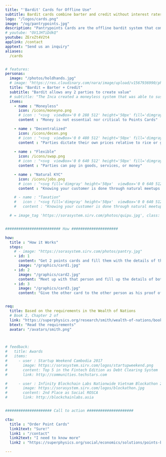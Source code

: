 ```yaml
---
title: "'Bardit' Cards for Offline Use"
subtitle: Bardit cards combine barter and credit without interest rates 
logo: "/logos/cards.png"
image: "/og/pantrypoints.jpg"
description: "Pantrypoints Cards are the offline bardit system that combines barter and credit"
# youtube: "OV1JHTiDdkQ"
youtube: ZErxZt4V2t4
applink: /contact
apptext: "Send us an inquiry"
aliases:
  /cards


# features:
personas:
  image: "/photos/holdhands.jpg" 
  # image: "https://res.cloudinary.com/nara/image/upload/v1567936990/photos/incacroplowres.jpg" 
  title: "Bardit = Barter + Credit"
  subtitle: "Bardit allows any 2 parties to create value"
  # subtitle: "The Inca created a moneyless system that was able to sustain their empire"
  items:
    - name : "Moneyless"
      icon: /icons/moneyno.png
      # icon : "<svg  viewBox='0 0 288 512' height='50px' fill='dimgray'><path d='M209.2 233.4l-108-31.6C88.7 198.2 80 186.5 80 173.5c0-16.3 13.2-29.5 29.5-29.5h66.3c12.2 0 24.2 3.7 34.2 10.5 6.1 4.1 14.3 3.1 19.5-2l34.8-34c7.1-6.9 6.1-18.4-1.8-24.5C238 74.8 207.4 64.1 176 64V16c0-8.8-7.2-16-16-16h-32c-8.8 0-16 7.2-16 16v48h-2.5C45.8 64-5.4 118.7.5 183.6c4.2 46.1 39.4 83.6 83.8 96.6l102.5 30c12.5 3.7 21.2 15.3 21.2 28.3 0 16.3-13.2 29.5-29.5 29.5h-66.3C100 368 88 364.3 78 357.5c-6.1-4.1-14.3-3.1-19.5 2l-34.8 34c-7.1 6.9-6.1 18.4 1.8 24.5 24.5 19.2 55.1 29.9 86.5 30v48c0 8.8 7.2 16 16 16h32c8.8 0 16-7.2 16-16v-48.2c46.6-.9 90.3-28.6 105.7-72.7 21.5-61.6-14.6-124.8-72.5-141.7z'/></svg>"
      content : "Money is not essential nor critical to Points Cards"

    - name : "Decentralized"
      icon: /icons/decen.png    
      # icon : "<svg  viewBox='0 0 480 512' height='50px' fill='dimgray'><path d='M471.99 334.43L336.06 256l135.93-78.43c7.66-4.42 10.28-14.2 5.86-21.86l-32.02-55.43c-4.42-7.65-14.21-10.28-21.87-5.86l-135.93 78.43V16c0-8.84-7.17-16-16.01-16h-64.04c-8.84 0-16.01 7.16-16.01 16v156.86L56.04 94.43c-7.66-4.42-17.45-1.79-21.87 5.86L2.15 155.71c-4.42 7.65-1.8 17.44 5.86 21.86L143.94 256 8.01 334.43c-7.66 4.42-10.28 14.21-5.86 21.86l32.02 55.43c4.42 7.65 14.21 10.27 21.87 5.86l135.93-78.43V496c0 8.84 7.17 16 16.01 16h64.04c8.84 0 16.01-7.16 16.01-16V339.14l135.93 78.43c7.66 4.42 17.45 1.8 21.87-5.86l32.02-55.43c4.42-7.65 1.8-17.43-5.86-21.85z'/></svg>"
      content : "Parties dictate their own prices relative to rice or grains"
      
    - name : "Flexible"
      icon: /icons/swap.png
      # icon : "<svg  viewBox='0 0 640 512' height='50px' fill='dimgray'><path d='M368 32h-96c-17.67 0-32 14.33-32 32v96c0 17.67 14.33 32 32 32h96c17.67 0 32-14.33 32-32V64c0-17.67-14.33-32-32-32zM208 88h-84.75C113.75 64.56 90.84 48 64 48 28.66 48 0 76.65 0 112s28.66 64 64 64c26.84 0 49.75-16.56 59.25-40h79.73c-55.37 32.52-95.86 87.32-109.54 152h49.4c11.3-41.61 36.77-77.21 71.04-101.56-3.7-8.08-5.88-16.99-5.88-26.44V88zm-48 232H64c-17.67 0-32 14.33-32 32v96c0 17.67 14.33 32 32 32h96c17.67 0 32-14.33 32-32v-96c0-17.67-14.33-32-32-32zM576 48c-26.84 0-49.75 16.56-59.25 40H432v72c0 9.45-2.19 18.36-5.88 26.44 34.27 24.35 59.74 59.95 71.04 101.56h49.4c-13.68-64.68-54.17-119.48-109.54-152h79.73c9.5 23.44 32.41 40 59.25 40 35.34 0 64-28.65 64-64s-28.66-64-64-64zm0 272h-96c-17.67 0-32 14.33-32 32v96c0 17.67 14.33 32 32 32h96c17.67 0 32-14.33 32-32v-96c0-17.67-14.33-32-32-32z'/></svg>"
      content : "Parties can pay in goods, services, or money"

    - name : "Natural KYC"
      icon: /icons/jobs.png
      # icon : "<svg fill='dimgray' height='50px'  viewBox='0 0 640 512'><path d='M224 256A128 128 0 1 0 96 128a128 128 0 0 0 128 128zm96 64a63.08 63.08 0 0 1 8.1-30.5c-4.8-.5-9.5-1.5-14.5-1.5h-16.7a174.08 174.08 0 0 1-145.8 0h-16.7A134.43 134.43 0 0 0 0 422.4V464a48 48 0 0 0 48 48h280.9a63.54 63.54 0 0 1-8.9-32zm288-32h-32v-80a80 80 0 0 0-160 0v80h-32a32 32 0 0 0-32 32v160a32 32 0 0 0 32 32h224a32 32 0 0 0 32-32V320a32 32 0 0 0-32-32zM496 432a32 32 0 1 1 32-32 32 32 0 0 1-32 32zm32-144h-64v-80a32 32 0 0 1 64 0z'/></svg>"
      content : "Knowing your customer is done through natural meetups instead of through artificial technology"

    # - name : "Taxation"
    #   icon : "<svg fill='dimgray' height='50px'  viewBox='0 0 640 512'><path d='M224 256A128 128 0 1 0 96 128a128 128 0 0 0 128 128zm96 64a63.08 63.08 0 0 1 8.1-30.5c-4.8-.5-9.5-1.5-14.5-1.5h-16.7a174.08 174.08 0 0 1-145.8 0h-16.7A134.43 134.43 0 0 0 0 422.4V464a48 48 0 0 0 48 48h280.9a63.54 63.54 0 0 1-8.9-32zm288-32h-32v-80a80 80 0 0 0-160 0v80h-32a32 32 0 0 0-32 32v160a32 32 0 0 0 32 32h224a32 32 0 0 0 32-32V320a32 32 0 0 0-32-32zM496 432a32 32 0 1 1 32-32 32 32 0 0 1-32 32zm32-144h-64v-80a32 32 0 0 1 64 0z'/></svg>"
    #   content : "Knowing your customer is done through natural meetups instead of through artificial technology"

  # = image_tag 'https://sorasystem.sirv.com/photos/quipu.jpg', class: 'img-fluid rounded'


######################### How #####################

how:
  title : "How it Works"  
  steps:
    # - image: "https://sorasystem.sirv.com/photos/pantry.jpg"
    - id: 1
      content: "Get 2 points cards and fill them with the details of the other person"  
      image: "/graphics/card1.jpg"
    - id: 2 
      image: "/graphics/card2.jpg"
      content: "Meet up with that person and fill up the details of both cards with the actual transaction"
    - id: 3
      image: "/graphics/card3.jpg"
      content: "Give the other card to the other person as his proof of the transaction. Repeat the process in a future transaction to clear the barter debt"


req:
  title: Based on the requirements in the Wealth of Nations
  # Book 2, Chapter 2 of
  link: "https://superphysics.org/research/smith/wealth-of-nations/book-5/chapter-3j/"
  btext: "Read the requirements"
  avatar: "/avatars/smith.png"



# feedback:
#   title: Awards
#   items:
#     - user : Startup Weekend Cambodia 2017
#       image: https://sorasystem.sirv.com/logos/startupweekend.png
#       content: Top 5 in the Fintech Edition as Debt Clearing System
#       link: http://communities.techstars.com

#     - user : Infinity Blockchain Labs Nationwide Vietnam Blockathon 2017
#       image: https://sorasystem.sirv.com/logos/blockathon.jpg
#       content: 2nd Place as Social ROSCA
#       link: http://blockchainlabs.asia


##################### Call to action #####################

cta:
  title : "Order Point Cards"
  link1text: "Sure!"
  link1 : "/contact"
  link2text: "I need to know more"
  link2 : "https://superphysics.org/social/economics/solutions/points-banking"

---
```

